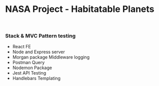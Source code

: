 <h1>NASA Project - Habitatable Planets</h1>
</br>
<h3>Stack & MVC Pattern testing</h3>
<ul>
<li>React FE</li>
<li>Node and Express server</li>
<li>Morgan package Middleware logging</li>
<li>Postman Query</li>
<li>Nodemon Package</li>
<li>Jest API Testing</li>
<li>Handlebars Templating</li>

</ul>
